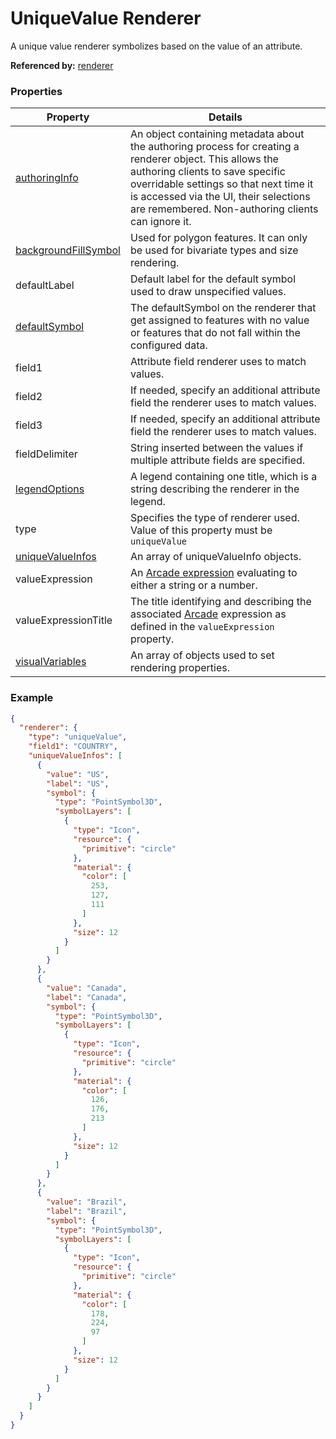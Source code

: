# UniqueValue Renderer

A unique value renderer symbolizes based on the value of an attribute.

**Referenced by:** [renderer](renderer.md)

### Properties

| Property | Details
| --- | ---
| [authoringInfo](authoringInfo.md) | An object containing metadata about the authoring process for creating a renderer object. This allows the authoring clients to save specific overridable settings so that next time it is accessed via the UI, their selections are remembered. Non-authoring clients can ignore it.
| [backgroundFillSymbol](polygonSymbol3D.md) | Used for polygon features. It can only be used for bivariate types and size rendering.
| defaultLabel | Default label for the default symbol used to draw unspecified values.
| [defaultSymbol](symbol3D.md) | The defaultSymbol on the renderer that get assigned to features with no value or features that do not fall within the configured data.
| field1 | Attribute field renderer uses to match values.
| field2 | If needed, specify an additional attribute field the renderer uses to match values.
| field3 | If needed, specify an additional attribute field the renderer uses to match values.
| fieldDelimiter | String inserted between the values if multiple attribute fields are specified.
| [legendOptions](rendererLegendOptions.md) | A legend containing one title, which is a string describing the renderer in the legend.
| type | Specifies the type of renderer used.<br>Value of this property must be `uniqueValue`
| [uniqueValueInfos](uniqueValueInfo.md) | An array of uniqueValueInfo objects.
| valueExpression | An [Arcade expression](https://developers.arcgis.com/arcade/) evaluating to either a string or a number.
| valueExpressionTitle | The title identifying and describing the associated [Arcade](https://developers.arcgis.com/arcade/) expression as defined in the `valueExpression` property.
| [visualVariables](visualVariable.md) | An array of objects used to set rendering properties.


### Example

```json
{
  "renderer": {
    "type": "uniqueValue",
    "field1": "COUNTRY",
    "uniqueValueInfos": [
      {
        "value": "US",
        "label": "US",
        "symbol": {
          "type": "PointSymbol3D",
          "symbolLayers": [
            {
              "type": "Icon",
              "resource": {
                "primitive": "circle"
              },
              "material": {
                "color": [
                  253,
                  127,
                  111
                ]
              },
              "size": 12
            }
          ]
        }
      },
      {
        "value": "Canada",
        "label": "Canada",
        "symbol": {
          "type": "PointSymbol3D",
          "symbolLayers": [
            {
              "type": "Icon",
              "resource": {
                "primitive": "circle"
              },
              "material": {
                "color": [
                  126,
                  176,
                  213
                ]
              },
              "size": 12
            }
          ]
        }
      },
      {
        "value": "Brazil",
        "label": "Brazil",
        "symbol": {
          "type": "PointSymbol3D",
          "symbolLayers": [
            {
              "type": "Icon",
              "resource": {
                "primitive": "circle"
              },
              "material": {
                "color": [
                  178,
                  224,
                  97
                ]
              },
              "size": 12
            }
          ]
        }
      }
    ]
  }
}
```

